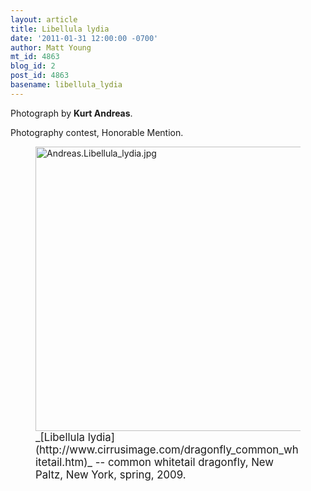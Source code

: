 ```yaml
---
layout: article
title: Libellula lydia
date: '2011-01-31 12:00:00 -0700'
author: Matt Young
mt_id: 4863
blog_id: 2
post_id: 4863
basename: libellula_lydia
---
```

Photograph by **Kurt Andreas**.

Photography contest, Honorable Mention.

<figure>
<img src="{{ site.baseurl }}/uploads/2011/Andreas.Libellula_lydia.jpg" alt="Andreas.Libellula_lydia.jpg" width="585" height="455" />
<figcaption markdown="span">
<big>_[Libellula lydia](http://www.cirrusimage.com/dragonfly_common_whitetail.htm)_ -- common whitetail dragonfly, New Paltz, New York, spring, 2009.</big>

</figcaption>
</figure>
